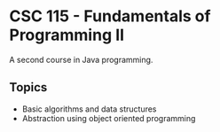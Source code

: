 # CSC 115 - Fundamentals of Programming II

A second course in Java programming.

## Topics
- Basic algorithms and data structures
- Abstraction using object oriented programming
